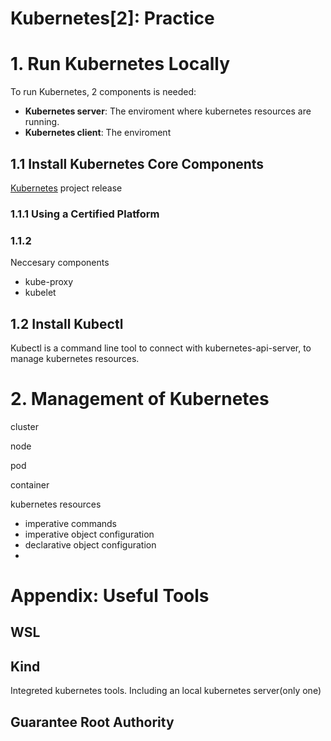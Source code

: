 # Kubernetes[2]: Practice

# 1. Run Kubernetes Locally

To run Kubernetes, 2 components is needed:

- **Kubernetes server**: The enviroment where kubernetes resources are running.
- **Kubernetes client**: The enviroment

## 1.1 Install Kubernetes Core Components

[Kubernetes](https://github.com/kubernetes/kubernetes) project release

### 1.1.1 Using a Certified Platform

### 1.1.2

Neccesary components

- kube-proxy
- kubelet

## 1.2 Install Kubectl

Kubectl is a command line tool to connect with kubernetes-api-server, to manage kubernetes resources.

# 2. Management of Kubernetes

cluster

node

pod

container

kubernetes resources

- imperative commands
- imperative object configuration
- declarative object configuration
- 

# Appendix: Useful Tools

## WSL

## Kind

Integreted kubernetes tools. Including an local kubernetes server(only one)

## Guarantee Root Authority